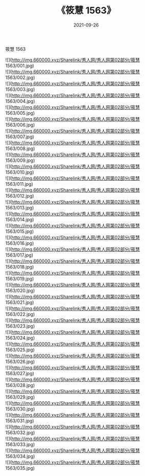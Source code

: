 ﻿---
layout: post
title:  《筱慧 1563》
date:   2021-09-26
img: http://img.660000.xyz/Sharelink/秀人网/秀人网第02部分/筱慧 1563/000.jpg
categories: [美女, 清纯, 唯美]
---

筱慧 1563

  ![](http://img.660000.xyz/Sharelink/秀人网/秀人网第02部分/筱慧 1563/001.jpg) <br> ![](http://img.660000.xyz/Sharelink/秀人网/秀人网第02部分/筱慧 1563/002.jpg) <br> ![](http://img.660000.xyz/Sharelink/秀人网/秀人网第02部分/筱慧 1563/003.jpg) <br> ![](http://img.660000.xyz/Sharelink/秀人网/秀人网第02部分/筱慧 1563/004.jpg) <br> ![](http://img.660000.xyz/Sharelink/秀人网/秀人网第02部分/筱慧 1563/005.jpg) <br> ![](http://img.660000.xyz/Sharelink/秀人网/秀人网第02部分/筱慧 1563/006.jpg) <br> ![](http://img.660000.xyz/Sharelink/秀人网/秀人网第02部分/筱慧 1563/007.jpg) <br> ![](http://img.660000.xyz/Sharelink/秀人网/秀人网第02部分/筱慧 1563/008.jpg) <br> ![](http://img.660000.xyz/Sharelink/秀人网/秀人网第02部分/筱慧 1563/009.jpg) <br> ![](http://img.660000.xyz/Sharelink/秀人网/秀人网第02部分/筱慧 1563/010.jpg) <br> ![](http://img.660000.xyz/Sharelink/秀人网/秀人网第02部分/筱慧 1563/011.jpg) <br> ![](http://img.660000.xyz/Sharelink/秀人网/秀人网第02部分/筱慧 1563/012.jpg) <br> ![](http://img.660000.xyz/Sharelink/秀人网/秀人网第02部分/筱慧 1563/013.jpg) <br> ![](http://img.660000.xyz/Sharelink/秀人网/秀人网第02部分/筱慧 1563/014.jpg) <br> ![](http://img.660000.xyz/Sharelink/秀人网/秀人网第02部分/筱慧 1563/015.jpg) <br> ![](http://img.660000.xyz/Sharelink/秀人网/秀人网第02部分/筱慧 1563/016.jpg) <br> ![](http://img.660000.xyz/Sharelink/秀人网/秀人网第02部分/筱慧 1563/017.jpg) <br> ![](http://img.660000.xyz/Sharelink/秀人网/秀人网第02部分/筱慧 1563/018.jpg) <br> ![](http://img.660000.xyz/Sharelink/秀人网/秀人网第02部分/筱慧 1563/019.jpg) <br> ![](http://img.660000.xyz/Sharelink/秀人网/秀人网第02部分/筱慧 1563/020.jpg) <br> ![](http://img.660000.xyz/Sharelink/秀人网/秀人网第02部分/筱慧 1563/021.jpg) <br> ![](http://img.660000.xyz/Sharelink/秀人网/秀人网第02部分/筱慧 1563/022.jpg) <br> ![](http://img.660000.xyz/Sharelink/秀人网/秀人网第02部分/筱慧 1563/023.jpg) <br> ![](http://img.660000.xyz/Sharelink/秀人网/秀人网第02部分/筱慧 1563/024.jpg) <br> ![](http://img.660000.xyz/Sharelink/秀人网/秀人网第02部分/筱慧 1563/025.jpg) <br> ![](http://img.660000.xyz/Sharelink/秀人网/秀人网第02部分/筱慧 1563/026.jpg) <br> ![](http://img.660000.xyz/Sharelink/秀人网/秀人网第02部分/筱慧 1563/027.jpg) <br> ![](http://img.660000.xyz/Sharelink/秀人网/秀人网第02部分/筱慧 1563/028.jpg) <br> ![](http://img.660000.xyz/Sharelink/秀人网/秀人网第02部分/筱慧 1563/029.jpg) <br> ![](http://img.660000.xyz/Sharelink/秀人网/秀人网第02部分/筱慧 1563/030.jpg) <br> ![](http://img.660000.xyz/Sharelink/秀人网/秀人网第02部分/筱慧 1563/031.jpg) <br> ![](http://img.660000.xyz/Sharelink/秀人网/秀人网第02部分/筱慧 1563/032.jpg) <br> ![](http://img.660000.xyz/Sharelink/秀人网/秀人网第02部分/筱慧 1563/033.jpg) <br> ![](http://img.660000.xyz/Sharelink/秀人网/秀人网第02部分/筱慧 1563/034.jpg) <br> ![](http://img.660000.xyz/Sharelink/秀人网/秀人网第02部分/筱慧 1563/035.jpg) <br>